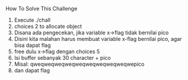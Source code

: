 How To Solve This Challenge
1. Execute ./chall
2. choices 2 to allocate object
3. Disana ada pengecekan, jika variable x->flag tidak bernilai pico
4. Disini kita malahan harus membuat variable x-flag bernilai pico, agar bisa dapat flag
5. free dulu x->flag dengan choices 5
5. Isi buffer sebanyak 30 character + pico
6. Misal: qweqweqweqweqweqweqweqweqweqwepico
7. dan dapat flag
